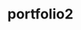 # portfolio2
<!-- get a custom domain name -->
<!-- use an ssl -->
<!-- keep things simple, shortest amount of text possible -->
<!-- dont exaggerate skill set - stay honest with what I know -->
<!-- project section should have live examples, actual sites or apps ive created. button that goes to live object, and a button that goes to the code (github) . dont use just an image of the project, always give a way for the user to test the work and see it for themselves-->
<!-- be selective with the projects that you add to the portfolio. only include the more impressive and well done. 3-6 . quality of quantity-->
<!-- customize course projects -->
<!-- make contacting you easy! contact form, email, etc.  -->
<!-- have a web presence and brand, linkedin, github repository up to date and active, facebook etc. show that youre passionate about it, developed etc.  -->
<!-- make the portfolio a reflection of yourself. characteristics, about me, etc. -->